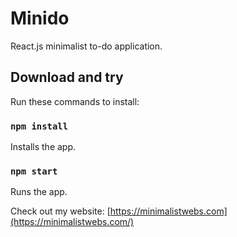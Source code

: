 # Minido

React.js minimalist to-do application.

## Download and try

Run these commands to install:

### `npm install`

Installs the app.

### `npm start`

Runs the app.

Check out my website: [https://minimalistwebs.com](https://minimalistwebs.com/)
